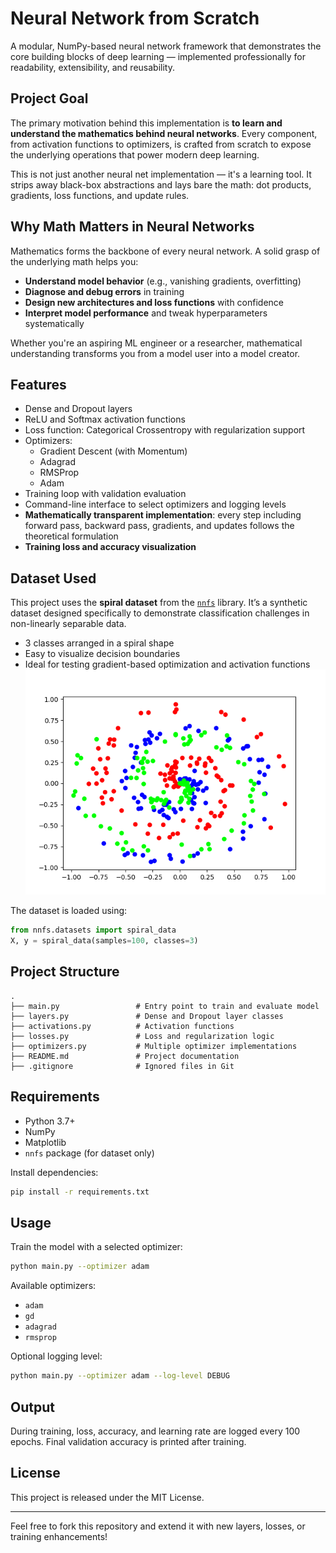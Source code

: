# Neural Network from Scratch

A modular, NumPy-based neural network framework that demonstrates the core building blocks of deep learning — implemented professionally for readability, extensibility, and reusability.

## Project Goal
The primary motivation behind this implementation is **to learn and understand the mathematics behind neural networks**. Every component, from activation functions to optimizers, is crafted from scratch to expose the underlying operations that power modern deep learning.

This is not just another neural net implementation — it's a learning tool. It strips away black-box abstractions and lays bare the math: dot products, gradients, loss functions, and update rules.

## Why Math Matters in Neural Networks
Mathematics forms the backbone of every neural network. A solid grasp of the underlying math helps you:
- **Understand model behavior** (e.g., vanishing gradients, overfitting)
- **Diagnose and debug errors** in training
- **Design new architectures and loss functions** with confidence
- **Interpret model performance** and tweak hyperparameters systematically

Whether you're an aspiring ML engineer or a researcher, mathematical understanding transforms you from a model user into a model creator.

## Features
- Dense and Dropout layers
- ReLU and Softmax activation functions
- Loss function: Categorical Crossentropy with regularization support
- Optimizers:
  - Gradient Descent (with Momentum)
  - Adagrad
  - RMSProp
  - Adam
- Training loop with validation evaluation
- Command-line interface to select optimizers and logging levels
- **Mathematically transparent implementation**: every step including forward pass, backward pass, gradients, and updates follows the theoretical formulation
- **Training loss and accuracy visualization**

## Dataset Used
This project uses the **spiral dataset** from the [`nnfs`](https://github.com/Sentdex/nnfs) library. It’s a synthetic dataset designed specifically to demonstrate classification challenges in non-linearly separable data.

- 3 classes arranged in a spiral shape
- Easy to visualize decision boundaries
- Ideal for testing gradient-based optimization and activation functions
![Spiral Dataset](spiral_dataset.PNG)


The dataset is loaded using:
```python
from nnfs.datasets import spiral_data
X, y = spiral_data(samples=100, classes=3)
```

## Project Structure
```
.
├── main.py                 # Entry point to train and evaluate model
├── layers.py               # Dense and Dropout layer classes
├── activations.py          # Activation functions
├── losses.py               # Loss and regularization logic
├── optimizers.py           # Multiple optimizer implementations
├── README.md               # Project documentation
├── .gitignore              # Ignored files in Git
```

## Requirements
- Python 3.7+
- NumPy
- Matplotlib
- `nnfs` package (for dataset only)

Install dependencies:
```bash
pip install -r requirements.txt
```

## Usage
Train the model with a selected optimizer:
```bash
python main.py --optimizer adam
```

Available optimizers:
- `adam`
- `gd`
- `adagrad`
- `rmsprop`

Optional logging level:
```bash
python main.py --optimizer adam --log-level DEBUG
```

## Output
During training, loss, accuracy, and learning rate are logged every 100 epochs. Final validation accuracy is printed after training.

## License
This project is released under the MIT License.

---
Feel free to fork this repository and extend it with new layers, losses, or training enhancements!

